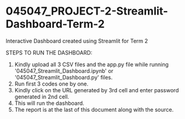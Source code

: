 # 045047_PROJECT-2-Streamlit-Dashboard-Term-2
Interactive Dashboard created using Streamlit for Term 2


STEPS TO RUN THE DASHBOARD:
1. Kindly upload all 3 CSV files and the app.py file while running '045047_Streamlit_Dashboard.ipynb' or '045047_Streamlit_Dashboard.py' files.
2. Run first 3 codes one by one.
3. Kindly click on the URL generated by 3rd cell and enter password generated in 2nd cell.
4. This will run the dashboard.
5. The report is at the last of this document along with the source.
